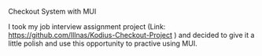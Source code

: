Checkout System with MUI

I took my job interview assignment project (Link: https://github.com/Illnas/Kodius-Checkout-Project ) and decided
to give it a little polish and use this opportunity to practive using MUI. 
